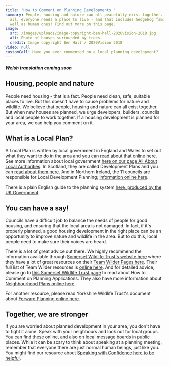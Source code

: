 ```yaml
---
title: "How to Comment on Planning Developments "
summary: People, housing and nature can all peacefully exist together. After
  all, everyone needs a place to live - and that includes hedgehog families as
  well as human ones! Find out more on this page.
image:
  src: /images/uploads/image-copyright-ben-hall-2020vision-2018.jpg
  alt: Photo of houses surrounded by trees.
  credit: Image copyright Ben Hall / 2020Vision 2018
video: null
customCall: Have you ever commented on a local planning development?
---
```

##### *W﻿elsh translation coming soon*

## Housing, people and nature

People need housing - that is a fact. People need clean, safe, suitable places to live. But this doesn't have to cause problems for nature and wildlife. We believe that people, housing and nature can all exist together. But when new houses are planned, we urge developers, builders, councils and local people to work together. If a housing development is planned for your area, we can help you comment on it.

## What is a Local Plan?

A Local Plan is written by local government in England and Wales to set out what they want to do in the area and you can [read about that online here](https://www.gov.uk/guidance/local-plans). See more information about local government [here on our page All About Local Authorities](https://nextdoornaturehub.org.uk/guides/all-about-councils-and-local-authorities). In Scotland, they are called Development Plans and you can [read about them here](https://www.gov.scot/publications/guide-planning-system-scotland/). And in Northern Ireland, the 11 councils are responsible for Local Development Planning; [information online here](https://www.infrastructure-ni.gov.uk/articles/ni-planning-system).

There is a plain English guide to the planning system [here, produced by the UK Government](https://www.gov.uk/government/publications/plain-english-guide-to-the-planning-system).

## You can have a say!

Councils have a difficult job to balance the needs of people for good housing, and ensuring that the local area is not damaged. In fact, if it's properly planned, a good housing development in the right place can be an opportunity to improve nature and wildlife in the area. But to do this, local people need to make sure their voices are heard. 

There is a lot of great advice out there. We highly recommend the information available through [Somerset Wildlife Trust's website here](https://www.somersetwildlife.org/) where they have a lot of great resources on their [Team Wilder Pages here](https://www.somersetwildlife.org/get-involved/team-wilder). Their full list of Team Wilder resources is [online here](https://www.somersetwildlife.org/team-wilder/team-wilder-resources). And for detailed advice, please go to [this Somerset Wildlife Trust page](https://www.somersetwildlife.org/sites/default/files/2022-11/How%20To%20Comment%20On%20Planning%20Applications.pdf) to read about How to Comment on Planning Applications. They also have more information about [Neighbourhood Plans online here](https://www.somersetwildlife.org/sites/default/files/2022-11/Engaging%20With%20Neighbourhood%20Plans.pdf). 

For another resource, please read Yorkshire Wildlife Trust's document about [Forward Planning online here](https://www.ywt.org.uk/sites/default/files/2018-07/Forward%20Planning_0.pdf).

## Together, we are stronger

If you are worried about planned development in your area, you don't have to fight it alone. Speak with your neighbours and look out for local groups. You can find these online, and also on local message boards in public places. While it can be scary to think about speaking at a planning meeting, remember that everyone there are just normal human beings, just like you. You might find our resource about [Speaking with Confidence here to be helpful](https://nextdoornaturehub.org.uk/guides/speaking-to-councils-councillors-and-people-in-authority).